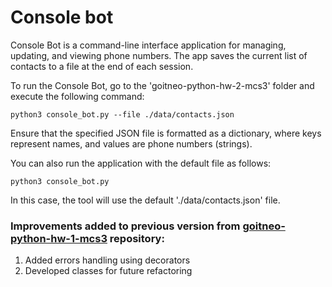 # Console bot
Console Bot is a command-line interface application for managing, updating, and
viewing phone numbers. The app saves the current list of contacts to a file at
the end of each session.

To run the Console Bot, go to the 'goitneo-python-hw-2-mcs3' folder and execute
the following command:
```console
python3 console_bot.py --file ./data/contacts.json
```
Ensure that the specified JSON file is formatted as a dictionary, where keys
represent names, and values are phone numbers (strings).

You can also run the application with the default file as follows:
```console
python3 console_bot.py
```
In this case, the tool will use the default './data/contacts.json' file.

### Improvements added to previous version from [goitneo-python-hw-1-mcs3](https://github.com/AntonChubarov/goitneo-python-hw-1-mcs3) repository:

1. Added errors handling using decorators
2. Developed classes for future refactoring
